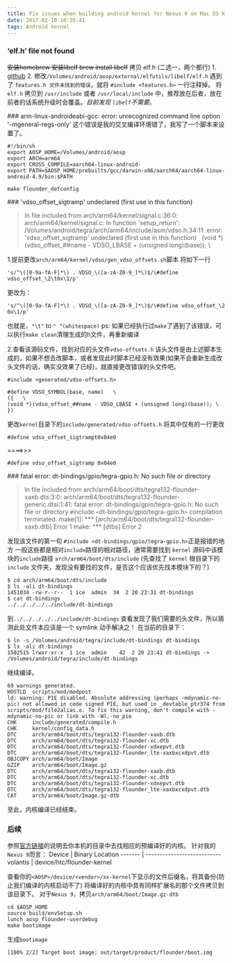 ```yaml
---
title: Fix issues when building android kernel for Nexus 9 on Mac OS X 
date: 2017-02-10 10:35:41
tags: Android kernel
---
```


### ‘elf.h’ file not found
~~安装homebrew
安装libelf
brew install libelf~~
拷贝 elf.h (二选一，两个都行) 
	1. [github](https://gist.github.com/mlafeldt/3885346)
	2. 修改`/Volumes/android/aosp/external/elfutils/libelf/elf.h`
遇到了 `features.h 文件未找到的错误`，就将 `#include <features.h>` 一行注释掉。 
将 `elf.h` 拷贝到 `/usr/include` 或者 `/usr/local/include` 中，推荐放在后者，放在前者的话系统升级时会覆盖。*目前发现 `libelf`不需要*。 

### arm-linux-androideabi-gcc: error: unrecognized command line option '-mgeneral-regs-only’
这个错误是我的交叉编译环境错了，我写了一个脚本来设置了。 
```
#!/bin/sh
export AOSP_HOME=/Volumes/android/aosp
export ARCH=arm64
export CROSS_COMPILE=aarch64-linux-android-
export PATH=$AOSP_HOME/prebuilts/gcc/darwin-x86/aarch64/aarch64-linux-android-4.9/bin:$PATH

make flounder_defconfig
```

### 'vdso_offset_sigtramp' undeclared (first use in this function)
>In file included from arch/arm64/kernel/signal.c:36:0: 
arch/arm64/kernel/signal.c: In function 'setup_return': 
/Volumes/android/tegra/arch/arm64/include/asm/vdso.h:34:11: error: 'vdso_offset_sigtramp' undeclared (first use in this function) 
  (void *)(vdso_offset_##name - VDSO_LBASE + (unsigned long)(base)); \

1.提前更改`arch/arm64/kernel/vdso/gen_vdso_offsets.sh`脚本 
将如下一行
```
's/^\([0-9a-fA-F]*\) . VDSO_\([a-zA-Z0-9_]*\)$/\#define vdso_offset_\2\t0x\1/p'
```
更改为：
```
's/^\([0-9a-fA-F]*\) . VDSO_\([a-zA-Z0-9_]*\)$/\#define vdso_offset_\2 0x\1/p'
```
也就是，`"\t"` to `" "(whitespace)`
ps: 如果已经执行过`make`了遇到了该错误，可以执行`make clean`清理生成的h文件，再重新编译 

2.查看该源码文件，找到对应的头文件`vdso-offsets.h` 
该头文件是由上述脚本生成的，如果不想去改脚本，或者发现此时脚本已经没有效果(如果不会重新生成改头文件的话，确实没效果了已经)，就直接更改错误的头文件吧。 
```
#include <generated/vdso-offsets.h>

#define VDSO_SYMBOL(base, name)   \
({   \
(void *)(vdso_offset_##name - VDSO_LBASE + (unsigned long)(base)); \
})
```
更改`kernel`目录下的`include/generated/vdso-offsets.h`
将其中仅有的一行更改 
```
#define vdso_offset_sigtrampt0x04e0
```
====>>>
``` 
#define vdso_offset_sigtramp 0x04e0
```
### fatal error: dt-bindings/gpio/tegra-gpio.h: No such file or directory
>In file included from arch/arm64/boot/dts/tegra132-flounder-xaxb.dts:3:0: 
arch/arm64/boot/dts/tegra132-flounder-generic.dtsi:1:41: fatal error: dt-bindings/gpio/tegra-gpio.h: No such file or directory 
>`#`include `<`dt-bindings/gpio/tegra-gpio.h`>`
>compilation terminated. 
>make[1]: *** [arch/arm64/boot/dts/tegra132-flounder-xaxb.dtb] Error 1 
>make: *** [dtbs] Error 2

发现该文件的第一句 `#include <dt-bindings/gpio/tegra-gpio.h>`正是报错的地方 
一般这些都是相对`include`路径的相对路径，通常需要找到 `kernel` 源码中该模块的`include`路径 `arch/arm64/boot/dts/include`
(先查找了 `kernel` 根目录下的 `include` 文件夹，发现没有要找的文件，是否这个应该优先找本模块下的？) 
```
$ cd arch/arm64/boot/dts/include
$ ls -ali dt-bindings 
1451034 -rw-r--r--  1 ice  admin  34  2 20 22:31 dt-bindings 
$ cat dt-bindings 
../../../../../include/dt-bindings
```
到`../../../../../include/dt-bindings`
查看发现了我们需要的头文件，所以猜测此处文件本应该是一个 symlink 
动手解决之！ 
在当前的目录下： 
```
$ ln -s /Volumes/android/tegra/include/dt-bindings dt-bindings 
$ ls -ali dt-bindings 
1502515 lrwxr-xr-x  1 ice  admin    42  2 20 23:41 dt-bindings -> /Volumes/android/tegra/include/dt-bindings
```
继续编译。 
```
69 warnings generated. 
HOSTLD  scripts/mod/modpost 
ld: warning: PIE disabled. Absolute addressing (perhaps -mdynamic-no-	  pic) not allowed in code signed PIE, but used in _devtable_ptr374 from 	scripts/mod/file2alias.o. To fix this warning, don't compile with -	mdynamic-no-pic or link with -Wl,-no_pie 
CHK     include/generated/compile.h 
CHK     kernel/config_data.h 
DTC     arch/arm64/boot/dts/tegra132-flounder-xaxb.dtb 
DTC     arch/arm64/boot/dts/tegra132-flounder-xc.dtb 
DTC     arch/arm64/boot/dts/tegra132-flounder-xdxepvt.dtb 
DTC     arch/arm64/boot/dts/tegra132-flounder_lte-xaxbxcxdpvt.dtb 
OBJCOPY arch/arm64/boot/Image 
GZIP    arch/arm64/boot/Image.gz 
DTC     arch/arm64/boot/dts/tegra132-flounder-xaxb.dtb 
DTC     arch/arm64/boot/dts/tegra132-flounder-xc.dtb 
DTC     arch/arm64/boot/dts/tegra132-flounder-xdxepvt.dtb 
DTC     arch/arm64/boot/dts/tegra132-flounder_lte-xaxbxcxdpvt.dtb 
CAT     arch/arm64/boot/Image.gz-dtb
```
至此，内核编译已经结束。

### 后续
参照[官方链接](https://source.android.com/source/building-kernels.html)的说明去你本机的目录中去找相应的预编译好的内核。 
针对我的`Nexus 9`而言：
Device   | Binary Location
-------  | ---------------------------
volantis | device/htc/flounder-kernel

查看你的`<AOSP>/device/<vendor>/xx-kernel`下显示的文件后缀名，将其备份(防止我们编译的内核启动不了) 
将编译好的内核中具有同样扩展名的那个文件拷贝到该目录下。 
对于`Nexus 9`，拷贝`arch/arm64/boot/Image.gz-dtb `

``` shell
cd $AOSP_HOME 
source build/envSetup.sh 
lunch aosp_flounder-userdebug 
make bootimage 
```
生成`bootimage`
```
[100% 2/2] Target boot image: out/target/product/flounder/boot.img
```

